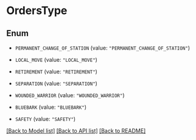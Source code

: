 # OrdersType

## Enum


* `PERMANENT_CHANGE_OF_STATION` (value: `"PERMANENT_CHANGE_OF_STATION"`)

* `LOCAL_MOVE` (value: `"LOCAL_MOVE"`)

* `RETIREMENT` (value: `"RETIREMENT"`)

* `SEPARATION` (value: `"SEPARATION"`)

* `WOUNDED_WARRIOR` (value: `"WOUNDED_WARRIOR"`)

* `BLUEBARK` (value: `"BLUEBARK"`)

* `SAFETY` (value: `"SAFETY"`)


[[Back to Model list]](../README.md#documentation-for-models) [[Back to API list]](../README.md#documentation-for-api-endpoints) [[Back to README]](../README.md)


